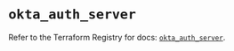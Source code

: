 # `okta_auth_server`

Refer to the Terraform Registry for docs: [`okta_auth_server`](https://registry.terraform.io/providers/okta/okta/4.14.1/docs/resources/auth_server).
